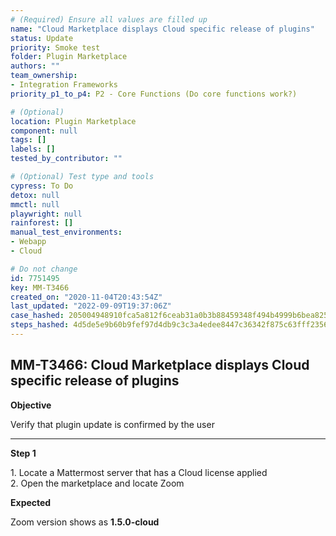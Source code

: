 ```yaml
---
# (Required) Ensure all values are filled up
name: "Cloud Marketplace displays Cloud specific release of plugins"
status: Update
priority: Smoke test
folder: Plugin Marketplace
authors: ""
team_ownership: 
- Integration Frameworks
priority_p1_to_p4: P2 - Core Functions (Do core functions work?)

# (Optional)
location: Plugin Marketplace
component: null
tags: []
labels: []
tested_by_contributor: ""

# (Optional) Test type and tools
cypress: To Do
detox: null
mmctl: null
playwright: null
rainforest: []
manual_test_environments: 
- Webapp
- Cloud

# Do not change
id: 7751495
key: MM-T3466
created_on: "2020-11-04T20:43:54Z"
last_updated: "2022-09-09T19:37:06Z"
case_hashed: 205004948910fca5a812f6ceab31a0b3b88459348f494b4999b6bea82599d5f8ed20e5e9cf3591e1d8c7be46c53c8d92
steps_hashed: 4d5de5e9b60b9fef97d4db9c3c3a4edee8447c36342f875c63fff2356bbf867ddbffaad94153b52866f0f42f59142910
---
```


<!-- (Auto-generated) Based on frontmatter's "key" and "name" -->

## MM-T3466: Cloud Marketplace displays Cloud specific release of plugins

**Objective**

Verify that plugin update is confirmed by the user

---

**Step 1**

1\. Locate a Mattermost server that has a Cloud license applied\
2\. Open the marketplace and locate Zoom

**Expected**

Zoom version shows as **1.5.0-cloud**

